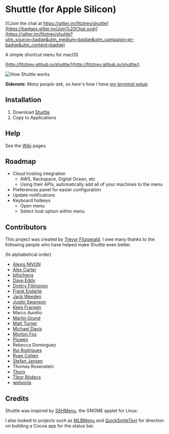 # Shuttle (for Apple Silicon)

[![Join the chat at https://gitter.im/fitztrev/shuttle](https://badges.gitter.im/Join%20Chat.svg)](https://gitter.im/fitztrev/shuttle?utm_source=badge&utm_medium=badge&utm_campaign=pr-badge&utm_content=badge)

A simple shortcut menu for macOS

[http://fitztrev.github.io/shuttle/](http://fitztrev.github.io/shuttle/)

![How Shuttle works](https://raw.githubusercontent.com/fitztrev/shuttle/gh-pages/images/how-shuttle-works.gif)

**Sidenote**: *Many people ask, so here's how I have [my terminal setup](https://github.com/fitztrev/shuttle/wiki/My-Terminal-Prompt).*

## Installation

1. Download [Shuttle](http://fitztrev.github.io/shuttle/)
2. Copy to Applications

## Help
See the [Wiki](https://github.com/fitztrev/shuttle/wiki) pages. 

## Roadmap

* Cloud hosting integration
  * AWS, Rackspace, Digital Ocean, etc
  * Using their APIs, automatically add all of your machines to the menu
* Preferences panel for easier configuration
* Update notifications
* Keyboard hotkeys
  * Open menu
  * Select host option within menu

## Contributors

This project was created by [Trevor Fitzgerald](https://github.com/fitztrev). I owe many thanks to the following people who have helped make Shuttle even better.

(In alphabetical order)

* [Alexis NIVON](https://github.com/anivon)
* [Alex Carter](https://github.com/blazeworx)
* [bihicheng](https://github.com/bihicheng)
* [Dave Eddy](https://github.com/bahamas10)
* [Dmitry Filimonov](https://github.com/petethepig)
* [Frank Enderle](https://github.com/fenderle)
* [Jack Weeden](https://github.com/jackbot)
* [Justin Swanson](https://github.com/geeksunny)
* [Kees Fransen](https://github.com/keesfransen)
* Marco Aurélio
* [Martin Grund](https://github.com/grundprinzip)
* [Matt Turner](https://github.com/thshdw)
* [Michael Davis](https://github.com/mpdavis)
* [Morton Fox](https://github.com/mortonfox)
* [Pluwen](https://github.com/pluwen)
* Rebecca Dominguez
* [Rui Rodrigues](https://github.com/rmrodrigues)
* [Ryan Cohen](https://github.com/imryan)
* [Stefan Jansen](https://github.com/steffex)
* Thomas Rosenstein
* [Thoro](https://github.com/Thoro)
* [Tibor Bödecs](https://github.com/tib)
* [welsonla](https://github.com/welsonla)

## Credits

Shuttle was inspired by [SSHMenu](http://sshmenu.sourceforge.net/), the GNOME applet for Linux.

I also looked to projects such as [MLBMenu](https://github.com/markolson/MLB-Menu) and [QuickSmileText](https://github.com/scturtle/QuickSmileText) for direction on building a Cocoa app for the status bar.
